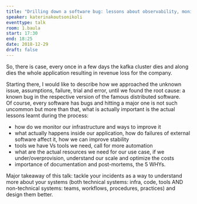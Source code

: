```yaml
---
title: "Drilling down a software bug: lessons about observability, monitoring, automation and good practices"
speaker: katerinakoutsonikoli
eventtype: talk
room: 1.baula
start: 17:30
end: 18:25
date: 2018-12-29
draft: false
---
```


So, there is case, every once in a few days the kafka cluster dies and
along dies the whole application resulting in revenue loss for the company.   

Starting there, I would like to describe how we approached the unknown issue, assumptions, failure, trial and error,
until we found the root cause: a known bug in the respective version of the famous distributed software.  
Of course, every software has bugs and hitting a major one is not such uncommon but more than that,
what is actually important is the actual lessons learnt during the process:

- how do we monitor our infrastructure and ways to improve it
- what actually happens inside our application, how do failures of external software affect it, how we can improve stability
- tools we have Vs tools we need, call for more automation
- what are the actual resources we need for our use case, if we under/overprovision, understand our scale and optimize the costs
- importance of documentation and post-mortems, the 5 WHYs.

Major takeaway of this talk: 
tackle your incidents as a way to understand more about your systems
(both technical systems: infra, code, tools AND non-technical systems: teams, workflows, procedures, practices) and design them better.  


